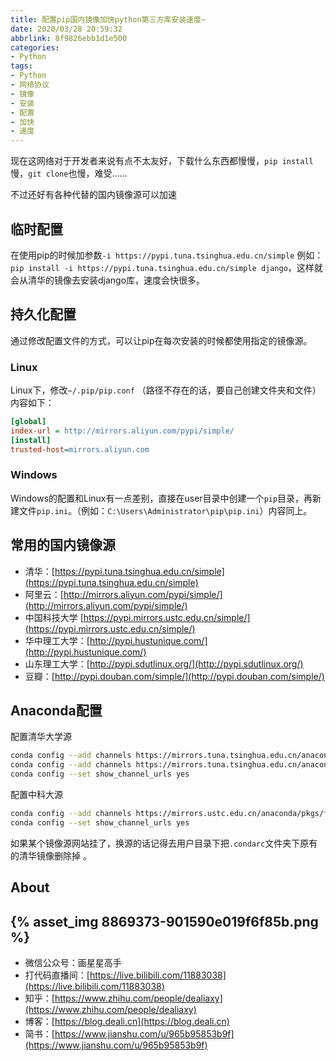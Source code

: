 ```yaml
---
title: 配置pip国内镜像加快python第三方库安装速度~
date: 2020/03/28 20:59:32
abbrlink: 8f9826ebb1d1e500
categories:
- Python
tags:
- Python
- 网络协议
- 镜像
- 安装
- 配置
- 加快
- 速度
---
```

现在这网络对于开发者来说有点不太友好，下载什么东西都慢慢，`pip install`慢，`git clone`也慢，难受……

不过还好有各种代替的国内镜像源可以加速

## 临时配置

在使用pip的时候加参数`-i https://pypi.tuna.tsinghua.edu.cn/simple`
例如：`pip install -i https://pypi.tuna.tsinghua.edu.cn/simple django`，这样就会从清华的镜像去安装django库，速度会快很多。

## 持久化配置

通过修改配置文件的方式，可以让pip在每次安装的时候都使用指定的镜像源。

### Linux
Linux下，修改`~/.pip/pip.conf` （路径不存在的话，要自己创建文件夹和文件）
内容如下：

```ini
[global]
index-url = http://mirrors.aliyun.com/pypi/simple/
[install]
trusted-host=mirrors.aliyun.com
```

### Windows
Windows的配置和Linux有一点差别，直接在user目录中创建一个`pip`目录，再新建文件`pip.ini`。（例如：`C:\Users\Administrator\pip\pip.ini`）内容同上。

## 常用的国内镜像源
- 清华：[https://pypi.tuna.tsinghua.edu.cn/simple](https://pypi.tuna.tsinghua.edu.cn/simple)
- 阿里云：[http://mirrors.aliyun.com/pypi/simple/](http://mirrors.aliyun.com/pypi/simple/)
- 中国科技大学 [https://pypi.mirrors.ustc.edu.cn/simple/](https://pypi.mirrors.ustc.edu.cn/simple/)
- 华中理工大学：[http://pypi.hustunique.com/](http://pypi.hustunique.com/)
- 山东理工大学：[http://pypi.sdutlinux.org/](http://pypi.sdutlinux.org/)
- 豆瓣：[http://pypi.douban.com/simple/](http://pypi.douban.com/simple/)

## Anaconda配置

配置清华大学源
```bash
conda config --add channels https://mirrors.tuna.tsinghua.edu.cn/anaconda/pkgs/free/
conda config --add channels https://mirrors.tuna.tsinghua.edu.cn/anaconda/pkgs/main/
conda config --set show_channel_urls yes
```

配置中科大源
```bash
conda config --add channels https://mirrors.ustc.edu.cn/anaconda/pkgs/free/  
conda config --set show_channel_urls yes
```

如果某个镜像源网站挂了，换源的话记得去用户目录下把`.condarc`文件夹下原有的清华镜像删除掉 。


## About
{% asset_img 8869373-901590e019f6f85b.png %}
---------------
- 微信公众号：画星星高手
- 打代码直播间：[https://live.bilibili.com/11883038](https://live.bilibili.com/11883038)
- 知乎：[https://www.zhihu.com/people/dealiaxy](https://www.zhihu.com/people/dealiaxy)
- 博客：[https://blog.deali.cn](https://blog.deali.cn)
- 简书：[https://www.jianshu.com/u/965b95853b9f](https://www.jianshu.com/u/965b95853b9f)
